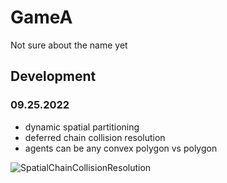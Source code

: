 # GameA
Not sure about the name yet

## Development

### 09.25.2022

- dynamic spatial partitioning
- deferred chain collision resolution
- agents can be any convex polygon vs polygon

![SpatialChainCollisionResolution](https://user-images.githubusercontent.com/15187269/192162891-4b85c9c9-ae64-4e2e-b3d0-50cbf51dd86c.gif)
